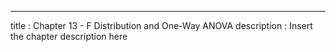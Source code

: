 ---
title       : Chapter 13 - F Distribution and One-Way ANOVA
description : Insert the chapter description here